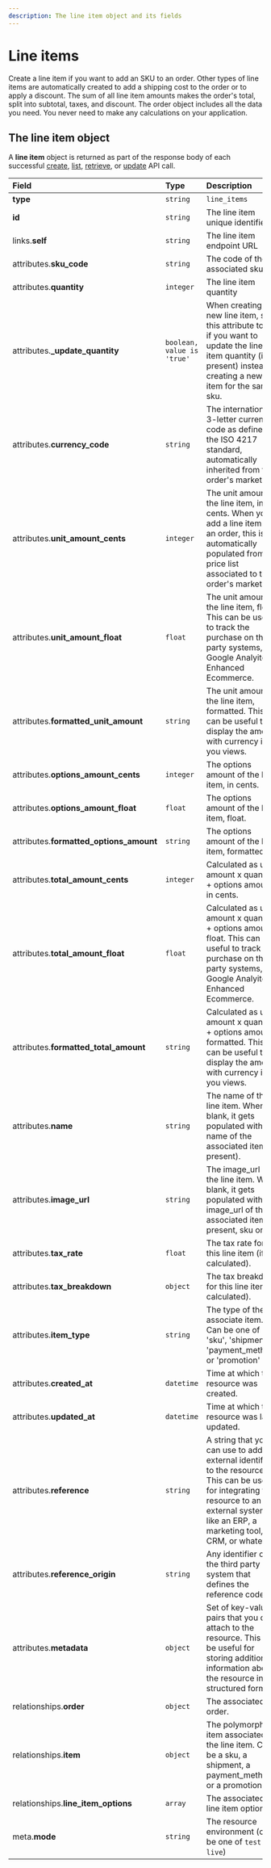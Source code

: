 ```yaml
---
description: The line item object and its fields
---
```


# Line items

Create a line item if you want to add an SKU to an order. Other types of line items are automatically created to add a shipping cost to the order or to apply a discount. The sum of all line item amounts makes the order's total, split into subtotal, taxes, and discount. The order object includes all the data you need. You never need to make any calculations on your application.

## The line item object

A **line item** object is returned as part of the response body of each successful [create](https://docs.commercelayer.io/api/resources/line_items/create_line_item), [list](https://docs.commercelayer.io/api/resources/line_items/list_line_items), [retrieve](https://docs.commercelayer.io/api/resources/line_items/retrieve_line_item), or [update](https://docs.commercelayer.io/api/resources/line_items/update_line_item) API call.

| Field | Type | Description |
| :--- | :--- | :--- |
| **type** | `string` | `line_items` |
| **id** | `string` | The line item unique identifier |
| links.**self** | `string` | The line item endpoint URL |
| attributes.**sku\_code** | `string` | The code of the associated sku |
| attributes.**quantity** | `integer` | The line item quantity |
| attributes.**\_update\_quantity** | `boolean, value is 'true'` | When creating a new line item, set this attribute to '1' if you want to update the line item quantity \(if present\) instead of creating a new line item for the same sku. |
| attributes.**currency\_code** | `string` | The international 3-letter currency code as defined by the ISO 4217 standard, automatically inherited from the order's market. |
| attributes.**unit\_amount\_cents** | `integer` | The unit amount of the line item, in cents. When you add a line item to an order, this is automatically populated from the price list associated to the order's market. |
| attributes.**unit\_amount\_float** | `float` | The unit amount of the line item, float. This can be useful to track the purchase on thrid party systems, e.g Google Analyitcs Enhanced Ecommerce. |
| attributes.**formatted\_unit\_amount** | `string` | The unit amount of the line item, formatted. This can be useful to display the amount with currency in you views. |
| attributes.**options\_amount\_cents** | `integer` | The options amount of the line item, in cents. |
| attributes.**options\_amount\_float** | `float` | The options amount of the line item, float. |
| attributes.**formatted\_options\_amount** | `string` | The options amount of the line item, formatted. |
| attributes.**total\_amount\_cents** | `integer` | Calculated as unit amount x quantity + options amount, in cents. |
| attributes.**total\_amount\_float** | `float` | Calculated as unit amount x quantity + options amount, float. This can be useful to track the purchase on thrid party systems, e.g Google Analyitcs Enhanced Ecommerce. |
| attributes.**formatted\_total\_amount** | `string` | Calculated as unit amount x quantity + options amount, formatted. This can be useful to display the amount with currency in you views. |
| attributes.**name** | `string` | The name of the line item. When blank, it gets populated with the name of the associated item \(if present\). |
| attributes.**image\_url** | `string` | The image\_url of the line item. When blank, it gets populated with the image\_url of the associated item \(if present, sku only\). |
| attributes.**tax\_rate** | `float` | The tax rate for this line item \(if calculated\). |
| attributes.**tax\_breakdown** | `object` | The tax breakdown for this line item \(if calculated\). |
| attributes.**item\_type** | `string` | The type of the associate item. Can be one of 'sku', 'shipment', 'payment\_method', or 'promotion' |
| attributes.**created\_at** | `datetime` | Time at which the resource was created. |
| attributes.**updated\_at** | `datetime` | Time at which the resource was last updated. |
| attributes.**reference** | `string` | A string that you can use to add any external identifier to the resource. This can be useful for integrating the resource to an external system, like an ERP, a marketing tool, a CRM, or whatever. |
| attributes.**reference\_origin** | `string` | Any identifier of the third party system that defines the reference code |
| attributes.**metadata** | `object` | Set of key-value pairs that you can attach to the resource. This can be useful for storing additional information about the resource in a structured format. |
| relationships.**order** | `object` | The associated order. |
| relationships.**item** | `object` | The polymorphic item associated to the line item. Can be a sku, a shipment, a payment\_method or a promotion. |
| relationships.**line\_item\_options** | `array` | The associated line item options. |
| meta.**mode** | `string` | The resource environment \(can be one of `test` or `live`\) |

